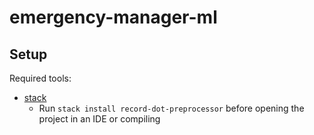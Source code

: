 # emergency-manager-ml

## Setup

Required tools:
* [stack](https://docs.haskellstack.org/en/stable/README/)
  * Run `stack install record-dot-preprocessor` before opening the project in an IDE or compiling
